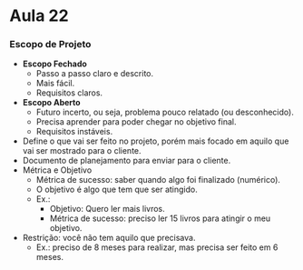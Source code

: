 # Aula 22

### Escopo de Projeto
* **Escopo Fechado**
  * Passo a passo claro e descrito.
  * Mais fácil.
  * Requisitos claros.
* **Escopo Aberto**
  * Futuro incerto, ou seja, problema pouco relatado (ou desconhecido).
  * Precisa aprender para poder chegar no objetivo final.
  * Requisitos instáveis.
* Define o que vai ser feito no projeto, porém mais focado em aquilo que vai ser mostrado para o cliente.
* Documento de planejamento para enviar para o cliente.
* Métrica e Objetivo
  * Métrica de sucesso: saber quando algo foi finalizado (numérico).
  * O objetivo é algo que tem que ser atingido.
  * Ex.: 
    * Objetivo: Quero ler mais livros.
    * Métrica de sucesso: preciso ler 15 livros para atingir o meu objetivo.
* Restrição: você não tem aquilo que precisava.
  * Ex.: preciso de 8 meses para realizar, mas precisa ser feito em 6 meses.